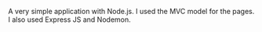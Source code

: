 A very simple application with Node.js. I used the MVC model for the pages. I also used Express JS and Nodemon. 
